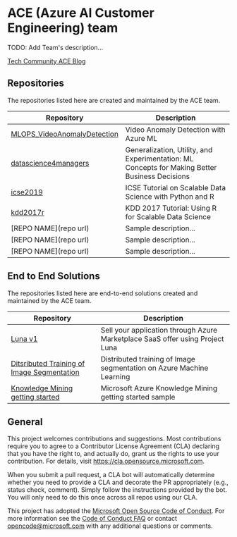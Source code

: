 
# ACE (Azure AI Customer Engineering) team
TODO: Add Team's description...

[Tech Community ACE Blog](https://techcommunity.microsoft.com/t5/ai-customer-engineering-team/bg-p/AICustomerEngineeringTeam)

## Repositories
The repositories listed here are created and maintained by the ACE team.

| Repository                                | Description                                                                                                                          |
| ----------------------------------------- | ------------------------------------------------------------------------------------------------------------------------------------ |
| [MLOPS_VideoAnomalyDetection](https://github.com/Microsoft/MLOps_VideoAnomalyDetection) | Video Anomaly Detection with Azure ML |
| [datascience4managers](https://github.com/microsoft/datascience4managers) | Generalization, Utility, and Experimentation: ML Concepts for Making Better Business Decisions |
| [icse2019](https://github.com/microsoft/icse2019) | ICSE Tutorial on Scalable Data Science with Python and R |
| [kdd2017r](https://github.com/azure/kdd2017r) | KDD 2017 Tutorial: Using R for Scalable Data Science |
| [REPO NAME](repo url) | Sample description... |
| [REPO NAME](repo url) | Sample description... |
| [REPO NAME](repo url) | Sample description... |

## End to End Solutions
The repositories listed here are end-to-end solutions created and maintained by the ACE team.

| Repository                                | Description                                                                                                                          |
| ----------------------------------------- | ------------------------------------------------------------------------------------------------------------------------------------ |
| [Luna v1](https://github.com/Azure/ace-luna) | Sell your application through Azure Marketplace SaaS offer using Project Luna |
| [Ditsributed Training of Image Segmentation](https://github.com/Azure/ace-dtis) | Distributed training of Image segmentation on Azure Machine Learning |
| [Knowledge Mining getting started](https://github.com/Azure/ace-kma) | Microsoft Azure Knowledge Mining getting started sample |

## General
This project welcomes contributions and suggestions.  Most contributions require you to agree to a
Contributor License Agreement (CLA) declaring that you have the right to, and actually do, grant us
the rights to use your contribution. For details, visit https://cla.opensource.microsoft.com.

When you submit a pull request, a CLA bot will automatically determine whether you need to provide
a CLA and decorate the PR appropriately (e.g., status check, comment). Simply follow the instructions
provided by the bot. You will only need to do this once across all repos using our CLA.

This project has adopted the [Microsoft Open Source Code of Conduct](https://opensource.microsoft.com/codeofconduct/).
For more information see the [Code of Conduct FAQ](https://opensource.microsoft.com/codeofconduct/faq/) or
contact [opencode@microsoft.com](mailto:opencode@microsoft.com) with any additional questions or comments.
